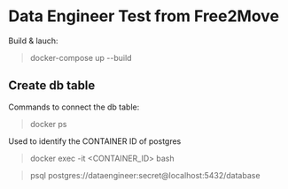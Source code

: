 # Data Engineer Test from Free2Move

Build & lauch:

> docker-compose up --build

## Create db table

Commands to connect the db table:

> docker ps 

Used to identify the CONTAINER ID of postgres

> docker exec -it <CONTAINER_ID> bash

> psql postgres://dataengineer:secret@localhost:5432/database
